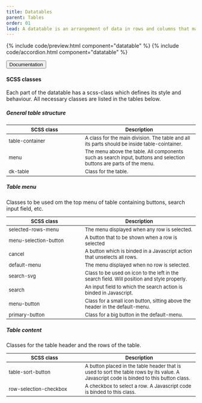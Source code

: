 ```yaml
---
title: Datatables
parent: Tables
order: 01
lead: A datatable is an arrangement of data in rows and columns that make comparing information easier. The following datatables enables the user to sort the data by clicking on the different headers or filter it by typing a text in the 'Search compute' field. Each row has a menu to the right, that enables performing some actions on it. Rows selected by checking the checkbox can be modified all together. The user can change rows width in the datatable settings. 
---
```


{% include code/preview.html component="datatable" %}
{% include code/accordion.html component="datatable" %}

<div class="accordion-bordered accordion-docs">
    <button class="button-unstyled accordion-button" aria-expanded="true" aria-controls="datatable-docs">Documentation</button>
    <div id="datatable-docs" aria-hidden="false" class="accordion-content">
        <h4>SCSS classes</h4>
        <p>Each part of the datatable has a scss-class which defines its style and behaviour. All necessary classes are listed in the tables below.</p>        
        <!--To be added later when more information has been provided>
        <p>The overflow menu can selected from the settings button and each row expandable menu. It is a seperate component. Documentation how to use it in the <a href="todo">overflow menu section.</a></p>
        <-->
        <div class="table-container">
            <h5>General table structure</h5>
            <table class="dk-table borderless compact" style="font-size: small">
                <thead>
                    <tr>
                        <th width="190px">SCSS class</th>
                        <th>Description</th>
                    </tr>
                </thead>
                <tbody>
                    <tr>
                        <td>table-container</td>
                        <td>A class for the main division. The table and all its parts should be inside table-cointainer.</td>
                    </tr>
                    <tr>
                        <td>menu</td>
                        <td>The menu above the table. All components such as search input, buttons and selection buttons are parts of the menu.</td>
                    </tr>
                    <tr>
                        <td>dk-table</td>
                        <td>Class for the table.</td>
                    </tr>
                </tbody>
            </table>
        </div>
        <div class="table-container">
            <h5>Table menu</h5>
            <span>Classes to be used om the top menu of table containing buttons, search input field, etc.</span>
            <table class="dk-table borderless compact" style="font-size: small">
                <thead>
                    <tr>
                        <th width="190px">SCSS class</th>
                        <th>Description</th>
                    </tr>
                </thead>
                <tbody>
                    <tr>
                        <td>selected-rows-menu</td>
                        <td>The menu displayed when any row is selected.</td>
                    </tr>
                    <tr>
                        <td>menu-selection-button</td>
                        <td>A button that to be shown when a row is selected</td>
                    </tr>
                    <tr>
                        <td>cancel</td>
                        <td>A button which is binded in a Javascript action that unselects all rows.</td>
                    </tr>
                    <tr>
                        <td>default-menu</td>
                        <td>The menu displayed when no row is selected.</td>
                    </tr>
                    <tr>
                        <td>search-svg</td>
                        <td>Class to be used on icon to the left in the search field. Will position and style properly.</td>
                    </tr>
                    <tr>
                        <td>search</td>
                        <td>An input field to which the search action is binded in Javascript.</td>
                    </tr>
                    <tr>
                        <td>menu-button</td>
                        <td>Class for a small icon button, sitting above the header in the default-menu.</td>
                    </tr>
                    <tr>
                        <td>primary-button</td>
                        <td>Class for a big button in the default-menu.</td>
                    </tr>
                </tbody>
            </table>
        </div>
        <div class="table-container">
            <h5>Table content</h5>
            <span>Classes for the table header and the rows of the table.</span>
            <table class="dk-table borderless compact" style="font-size: small">
                <thead>
                    <tr>
                        <th width="190px">SCSS class</th>
                        <th>Description</th>
                    </tr>
                </thead>
                <tbody>
                    <tr>
                        <td>table-sort-button</td>
                        <td>A button placed in the table header that is used to sort the table rows by its value. A Javascript code is binded to this button class.</td>
                    </tr>
                    <tr>
                        <td>row-selection-checkbox</td>
                        <td>A checkbox to select a row. A Javascript code is binded to this class.</td>
                    </tr>                  
                </tbody>
            </table>
        </div>
    </div>
</div>